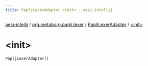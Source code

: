 ```yaml
---
title: PapljLexerAdapter.<init> - aesi-intellij
---
```


[aesi-intellij](../../index.html) / [org.metaborg.paplj.lexer](../index.html) / [PapljLexerAdapter](index.html) / [&lt;init&gt;](.)

# &lt;init&gt;

`PapljLexerAdapter()`